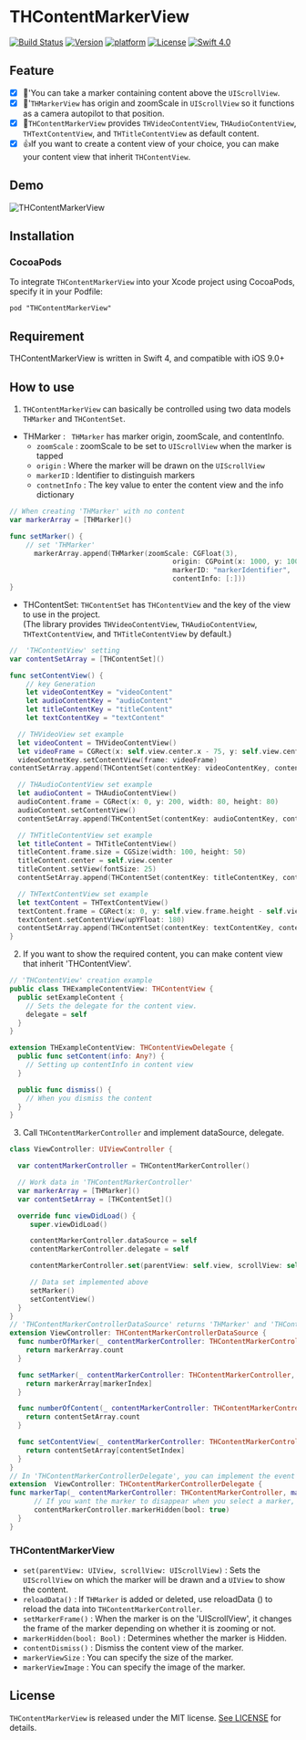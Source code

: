 # THContentMarkerView

[![Build Status](https://travis-ci.org/TileImageTeamiOS/THContentMarkerView.svg?branch=master)](https://travis-ci.org/TileImageTeamiOS/THContentMarkerView)
[![Version](https://cocoapod-badges.herokuapp.com/v/THContentMarkerView/badge.png)](https://github.com/TileImageTeamiOS/THContentMarkerView)
[![platform](https://cocoapod-badges.herokuapp.com/p/THContentMarkerView/badge.png)](https://github.com/TileImageTeamiOS/THContentMarkerView)
[![License](https://cocoapod-badges.herokuapp.com/l/THContentMarkerView/badge.png)](https://github.com/TileImageTeamiOS/THContentMarkerView)
[![Swift 4.0](https://img.shields.io/badge/Swift-4.0-%23FB613C.svg)](https://developer.apple.com/swift/)

## Feature
- [x] 📄'You can take a marker containing content above the ``` UIScrollView ```.
- [x] 🛫'```THMarkerView``` has origin and zoomScale in ```UIScrollView``` so it functions as a camera autopilot to that position.
- [x] 🎥```THContentMarkerView``` provides ```THVideoContentView```, ```THAudioContentView```, ```THTextContentView```, and ```THTitleContentView``` as default content.
- [x] 👍If you want to create a content view of your choice, you can make your content view that inherit ```THContentView```.

## Demo
![THContentMarkerView](Image/THContentMarkerView.gif)

## Installation

### CocoaPods

To integrate ```THContentMarkerView``` into your Xcode project using CocoaPods, specify it in your Podfile:

```
pod "THContentMarkerView"
```

## Requirement

THContentMarkerView is written in Swift 4, and compatible with iOS 9.0+

## How to use

1. ```THContentMarkerView``` can basically be controlled using two data models ```THMarker``` and ```THContentSet```.

  - THMarker : ``` THMarker``` has marker origin, zoomScale, and contentInfo.
    - ```zoomScale``` : zoomScale to be set to ```UIScrollView``` when the marker is tapped
    - ```origin``` : Where the marker will be drawn on the ```UIScrollView```
    - ```markerID``` : Identifier to distinguish markers
    - ```contnetInfo``` : The key value to enter the content view and the info dictionary

  ```Swift
  // When creating 'THMarker' with no content
  var markerArray = [THMarker]()

  func setMarker() {
      // set 'THMarker'
        markerArray.append(THMarker(zoomScale: CGFloat(3),
                                          origin: CGPoint(x: 1000, y: 1000),
                                          markerID: "markerIdentifier",
                                          contentInfo: [:]))
  }
  ```

  - THContentSet: ```THContentSet``` has ```THContentView``` and the key of the view to use in the project. <br>
  (The library provides ```THVideoContentView```, ```THAudioContentView```, ```THTextContentView```, and ```THTitleContentView``` by default.)

  ```Swift
  //  'THContentView' setting
  var contentSetArray = [THContentSet]()

  func setContentView() {
      // key Generation
      let videoContentKey = "videoContent"
      let audioContentKey = "audioContent"
      let titleContentKey = "titleContent"
      let textContentKey = "textContent"

    // THVideoView set example
    let videoContent = THVideoContentView()
    let videoFrame = CGRect(x: self.view.center.x - 75, y: self.view.center.y + 80, width: 150, height: 100)
    videoContnetKey.setContentView(frame: videoFrame)
  contentSetArray.append(THContentSet(contentKey: videoContentKey, contentView: videoContent))

    // THAudioContentView set example
    let audioContent = THAudioContentView()
    audioContent.frame = CGRect(x: 0, y: 200, width: 80, height: 80)
    audioContent.setContentView()
    contentSetArray.append(THContentSet(contentKey: audioContentKey, contentView: audioContent))

    // THTitleContentView set example
    let titleContent = THTitleContentView()
    titleContent.frame.size = CGSize(width: 100, height: 50)
    titleContent.center = self.view.center
    titleContent.setView(fontSize: 25)
    contentSetArray.append(THContentSet(contentKey: titleContentKey, contentView: titleContent))

    // THTextContentView set example
    let textContent = THTextContentView()
    textContent.frame = CGRect(x: 0, y: self.view.frame.height - self.view.frame.height*(1/5),  width: self.view.frame.width, height: self.view.frame.height*(1/5))
    textContent.setContentView(upYFloat: 180)
    contentSetArray.append(THContentSet(contentKey: textContentKey, contentView: textContent))
  }
  ```
2. If you want to show the required content, you can make content view that inherit 'THContentView'.
  ```Swift
  // 'THContentView' creation example
  public class THExampleContentView: THContentView {
    public setExampleContent {
      // Sets the delegate for the content view.
      delegate = self
    }
  }

  extension THExampleContentView: THContentViewDelegate {
    public func setContent(info: Any?) {
      // Setting up contentInfo in content view
    }

    public func dismiss() {
      // When you dismiss the content
    }
  }
  ```
3. Call ```THContentMarkerController``` and implement dataSource, delegate.
  ```swift
  class ViewController: UIViewController {

    var contentMarkerController = THContentMarkerController()

    // Work data in 'THContentMarkerController'
    var markerArray = [THMarker]()
    var contentSetArray = [THContentSet]()

    override func viewDidLoad() {
       super.viewDidLoad()

       contentMarkerController.dataSource = self
       contentMarkerController.delegate = self

       contentMarkerController.set(parentView: self.view, scrollView: self.scrollView)

       // Data set implemented above
       setMarker()
       setContentView()
    }
 }
// 'THContentMarkerControllerDataSource' returns 'THMarker' and 'THContentSet'
 extension ViewController: THContentMarkerControllerDataSource {
    func numberOfMarker(_ contentMarkerController: THContentMarkerController) -> Int {
      return markerArray.count
    }

    func setMarker(_ contentMarkerController: THContentMarkerController, markerIndex: Int) -> THMarker {
      return markerArray[markerIndex]
    }

    func numberOfContent(_ contentMarkerController: THContentMarkerController) -> Int {
      return contentSetArray.count
    }

    func setContentView(_ contentMarkerController: THContentMarkerController, contentSetIndex: Int) -> THContentSet {
      return contentSetArray[contentSetIndex]
    }
}
// In 'THContentMarkerControllerDelegate', you can implement the event when the marker is clicked.
extension  ViewController: THContentMarkerControllerDelegate {
  func markerTap(_ contentMarkerController: THContentMarkerController, markerView: THMarkerView) {
        // If you want the marker to disappear when you select a marker, add below code.
        contentMarkerController.markerHidden(bool: true)
    }
}
```

### THContentMarkerView

- ```set(parentView: UIView, scrollView: UIScrollView)``` : Sets the ```UIScrollView``` on which the marker will be drawn and a ```UIView``` to show the content.
- ```reloadData()``` : If  ```THMarker``` is added or deleted, use reloadData () to reload the data into ```THContentMarkerController```.
- ```setMarkerFrame()``` : When the marker is on the 'UIScrollView', it changes the frame of the marker depending on whether it is zooming or not.
- ```markerHidden(bool: Bool)``` : Determines whether the marker is Hidden.
- ```contentDismiss()``` :
Dismiss the content view of the marker.
- ```markerViewSize``` : You can specify the size of the marker.
- ```markerViewImage``` : You can specify the image of the marker.

## License

`THContentMarkerView` is released under the MIT license. [See LICENSE](https://github.com/TileImageTeamiOS/THContentMarkerView/blob/master/LICENSE) for details.

